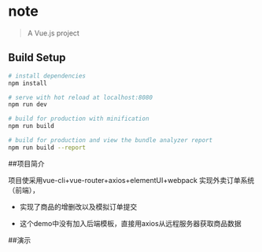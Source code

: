 # note

> A Vue.js project

## Build Setup

``` bash
# install dependencies
npm install

# serve with hot reload at localhost:8080
npm run dev

# build for production with minification
npm run build

# build for production and view the bundle analyzer report
npm run build --report
```
##项目简介

项目使采用vue-cli+vue-router+axios+elementUI+webpack 实现外卖订单系统（前端），
- 实现了商品的增删改以及模拟订单提交

- 这个demo中没有加入后端模板，直接用axios从远程服务器获取商品数据

##演示
[](./pos.gif)
